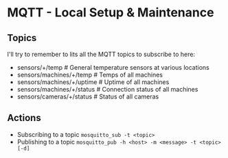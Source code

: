 # MQTT - Local Setup & Maintenance

## Topics
I'll try to remember to lits all the MQTT topics to subscribe to here:
 - sensors/+/temp               # General temperature sensors at various locations
 - sensors/machines/+/temp      # Temps of all machines 
 - sensors/machines/+/uptime    # Uptime of all machines
 - sensors/machines/+/status    # Connection status of all machines
 - sensors/cameras/+/status     # Status of all cameras
 
## Actions
 - Subscribing to a topic
    `mosquitto_sub -t <topic>`
 - Publishing to a topic
    `mosquitto_pub -h <host> -m <message> -t <topic> [-d]` 
